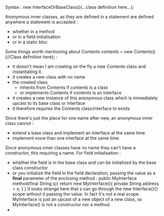 Syntax :
new InterfaceOrBaseClass(){...class definition here...};

Anonymous inner classes, as they are defined in a statement are defined anywhere a statement is accepted : 
- whether in a method
- or in a field initialisation
- or in a static bloc

Some things worth mentioning about Contents contents = new Contents(){//Class definition here}; :
- it doesn't mean I am creating on the fly a new Contents class and instantiating it.
- it creates a new class with no name
- the created class 
    - inherits from Contents if contents is a class 
    - or implements Contents if contents is an interface
- it creates a new instance of this anonymous class which is immediately upcast to its base class or interface
- it therefore requires the Contents class/interface to exists

Since there's just the place for one name after new, an anonymous inner class cannot :
- extend a base class and implement an interface at the same time.
- implement more than one interface at the same time

Since anonymous inner classes have no name they can't have a constructor, this requiring a name.
For field initialisation :
- whether the field is in the base class and can be initialized by the base class constructor
- or you initialize the field in the field declaration, passing the value as a **final** parameter of the enclosing method :
    public MyInterface method(final String s){
        return new MyInterface(){
            private String address = s;
        }
    }
    It looks strange here that s can go through the new Interface(){} scope without it passing the value.
    In fact it's not a real scope. MyInterface is just an upcast of a new object of a new class, so MyInterface() is not a constructor nor a method.
-

